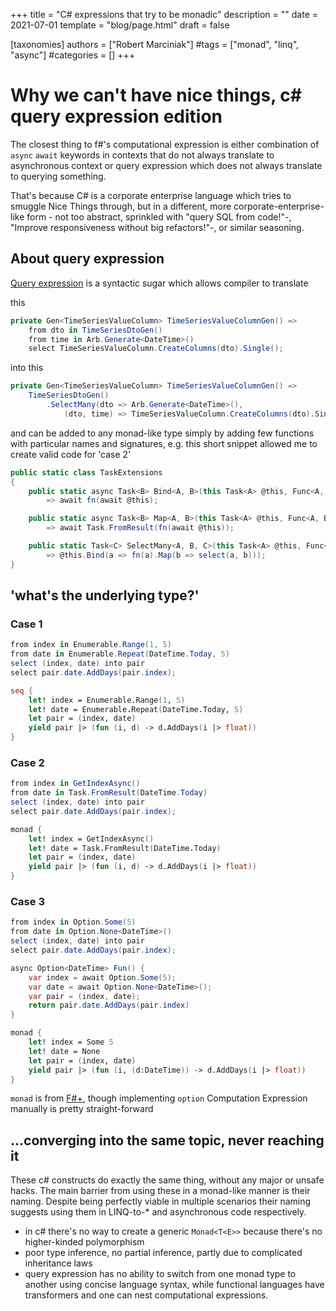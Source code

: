 +++
title =  "C# expressions that try to be monadic"
description =  ""
date =  2021-07-01
template = "blog/page.html"
draft =  false

[taxonomies]
authors = ["Robert Marciniak"]
#tags =  ["monad", "linq", "async"]
#categories =  []
+++

# Why we can't have nice things, c# query expression edition

The closest thing to f#'s computational expression is either combination of `async` `await` keywords in contexts that
do not always translate to asynchronous context or query expression which does not always translate to querying something.

That's because C# is a corporate enterprise language which tries to smuggle Nice Things through, but in a different,
more corporate-enterprise-like form - not too abstract, sprinkled with "query SQL from code!"-, "Improve responsiveness without big refactors!"-, or similar seasoning.

## About query expression

[Query expression](https://docs.microsoft.com/en-us/dotnet/csharp/linq/query-expression-basics) is a syntactic sugar which allows compiler to translate

this
```cs
private Gen<TimeSeriesValueColumn> TimeSeriesValueColumnGen() =>
    from dto in TimeSeriesDtoGen()
    from time in Arb.Generate<DateTime>()
    select TimeSeriesValueColumn.CreateColumns(dto).Single();
```

into this

```cs
private Gen<TimeSeriesValueColumn> TimeSeriesValueColumnGen() =>
    TimeSeriesDtoGen()
        .SelectMany(dto => Arb.Generate<DateTime>(),
            (dto, time) => TimeSeriesValueColumn.CreateColumns(dto).Single());
```

and can be added to any monad-like type simply by adding few functions
with particular names and signatures, e.g. this short snippet allowed me to create valid code for 'case 2'

```cs
public static class TaskExtensions
{
    public static async Task<B> Bind<A, B>(this Task<A> @this, Func<A, Task<B>> fn)
        => await fn(await @this);

    public static async Task<B> Map<A, B>(this Task<A> @this, Func<A, B> fn)
        => await Task.FromResult(fn(await @this));

    public static Task<C> SelectMany<A, B, C>(this Task<A> @this, Func<A, Task<B>> fn, Func<A, B, C> select)
        => @this.Bind(a => fn(a).Map(b => select(a, b)));
}
```

## 'what's the underlying type?'

### Case 1

```cs
from index in Enumerable.Range(1, 5)
from date in Enumerable.Repeat(DateTime.Today, 5)
select (index, date) into pair
select pair.date.AddDays(pair.index);
```

```fs
seq {
    let! index = Enumerable.Range(1, 5)
    let! date = Enumerable.Repeat(DateTime.Today, 5)
    let pair = (index, date)
    yield pair |> (fun (i, d) -> d.AddDays(i |> float))
}
```

### Case 2

```cs
from index in GetIndexAsync()
from date in Task.FromResult(DateTime.Today)
select (index, date) into pair
select pair.date.AddDays(pair.index);
```

```fs
monad {
    let! index = GetIndexAsync()
    let! date = Task.FromResult(DateTime.Today)
    let pair = (index, date)
    yield pair |> (fun (i, d) -> d.AddDays(i |> float))
}
```

### Case 3
```cs
from index in Option.Some(5)
from date in Option.None<DateTime>()
select (index, date) into pair
select pair.date.AddDays(pair.index);
```

```cs
async Option<DateTime> Fun() {
    var index = await Option.Some(5);
    var date = await Option.None<DateTime>();
    var pair = (index, date);
    return pair.date.AddDays(pair.index)
}
```

```fs
monad {
    let! index = Some 5
    let! date = None
    let pair = (index, date)
    yield pair |> (fun (i, (d:DateTime)) -> d.AddDays(i |> float))
}
```
`monad` is from [F#+](http://fsprojects.github.io/FSharpPlus/), though implementing `option` Computation Expression manually is pretty straight-forward

## ...converging into the same topic, never reaching it

These c# constructs do exactly the same thing, without any major or unsafe hacks. The main barrier from using these in a monad-like manner is their naming. Despite being perfectly viable in multiple scenarios their naming suggests using them in LINQ-to-* and asynchronous code respectively.

- in c# there's no way to create a generic `Monad<T<E>>` because there's no higher-kinded polymorphism
- poor type inference, no partial inference, partly due to complicated inheritance laws
- query expression has no ability to switch from one monad type to another using concise language syntax, while functional languages have transformers and one can nest computational expressions.
